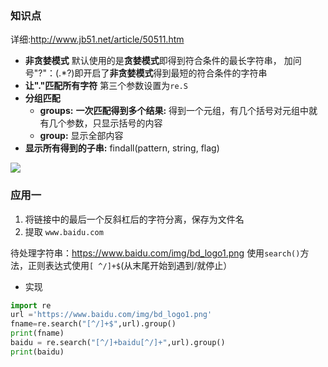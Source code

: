 ### 知识点
详细:http://www.jb51.net/article/50511.htm
- **非贪婪模式**
默认使用的是**贪婪模式**即得到符合条件的最长字符串，
加问号"?"：(.*?)即开启了**非贪婪模式**得到最短的符合条件的字符串
- **让"."匹配所有字符**
第三个参数设置为`re.S`
- **分组匹配**
  - **groups:** 
**一次匹配得到多个结果:** 得到一个元组，有几个括号对元组中就有几个参数，只显示括号的内容
  - **group:** 显示全部内容
- **显示所有得到的子串:** findall(pattern, string, flag)

![](http://upload-images.jianshu.io/upload_images/3022282-f1b604e5fa573c16.png?imageMogr2/auto-orient/strip%7CimageView2/2/w/1240)


### 应用一
1. 将链接中的最后一个反斜杠后的字符分离，保存为文件名
2. 提取 `www.baidu.com`

待处理字符串：https://www.baidu.com/img/bd_logo1.png
使用`search()`方法，正则表达式使用`[ ^/]+$`(从末尾开始到遇到/就停止）


* 实现
```python
import re
url ='https://www.baidu.com/img/bd_logo1.png'
fname=re.search("[^/]+$",url).group()
print(fname)
baidu = re.search("[^/]+baidu[^/]+",url).group()
print(baidu)
```
